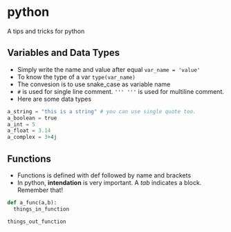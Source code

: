 # python
A tips and tricks for python

## Variables and Data Types
- Simply write the name and value after equal `var_name = 'value'`
- To know the type of a var `type(var_name)`
- The convesion is to use snake_case as variable name
- `#` is used for single line comment. `''' '''` is used for multiline comment.
- Here are some data types
```py
a_string = "this is a string" # you can use single quote too.
a_boolean = true
a_int = 5
a_float = 3.14
a_complex = 3+4j
```
## Functions
- Functions is defined with def followed by name and brackets
- In python, **intendation** is very important. A *tab* indicates a block. Remember that!
```py
def a_func(a,b):
  things_in_function

things_out_function
```